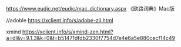 https://www.eudic.net/eudic/mac_dictionary.aspx
《欧路词典》Mac版 

//adoble
https://xclient.info/s/adobe-zii.html

xmind
https://xclient.info/s/xmind-zen.html?a=dl&v=9.1.3&k=0&t=b51471dfdb2330f7754d7e4e6a5e880cecf14c49
